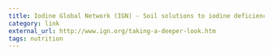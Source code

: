 ```yaml
---
title: Iodine Global Network (IGN) - Soil solutions to iodine deficiency
category: link
external_url: http://www.ign.org/taking-a-deeper-look.htm
tags: nutrition
---
```

